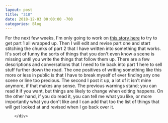 ```yaml
---
layout: post
title: "318"
date: 2018-12-03 00:00:00 -700
categories: Blog
---
```


<div class="blog-content">
				<div class="paragraph">For the next few weeks, I'm only going to work on <a href="../story-007---unfinished.html" target="_blank">this story here</a>&nbsp;to try to get part 1 all wrapped up. Then I will edit and revise part one and start stitching the chunks of part 2 that I have written into something that works. It's sort of funny the sorts of things that you don't even know a scene is missing until you write the things that follow them up. There are a few descriptions and conversations that I need to tie back into part 1 here to sell stuff further down the road. The one positives of writing something like this more or less in public is that I have to break myself of ever finding any one scene or line too precious. The second I post it up, a lot of it isn't mine anymore, if that makes any sense. The previous warnings stand; you can read it if you want, but things are likely to change when editing happens. On the other hand, if you do read it, you can tell me what you like, or more importantly what you don't like and I can add that too the list of things that will get looked at and revised when I go back over it.</div>

		</div>
        